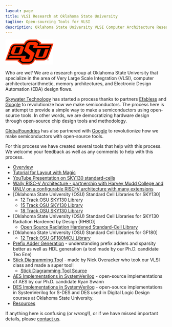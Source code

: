 ```yaml
---
layout: page
title: VLSI Research at Oklahoma State University
tagline: Open-sourcing Tools for VLSI
description: Oklahoma State University VLSI Computer Architecture Research
---
```


<img src="OSU Brand_Primary_021.jpg" width="150"/>

Who are we?  We are a research group at Oklahoma State University that
specialize in the area of Very Large Scale Integration (VLSI),
computer architecture/arithmetic, memory architectures, and Electronic
Design Automation (EDA) design flows.

[Skywater Technology](https://www.skywatertechnology.com) has started a process
thanks to partners [Efabless](http://www.efabless.com) and
[Google](http://www.google.com) to revolutionize how we make
semiconductors.  The process here is an attempt to provide a simple way to make a
semiconductors using open-source tools.  In other words, we are
democratizing hardware design
through open-source chip design tools and methodology.

[GlobalFoundries](https://opensource.googleblog.com/2022/08/GlobalFoundries-joins-Googles-open-source-silicon-initiative.html) has
also partnered with [Google](http://www.google.com)
to revolutionize how we make
semiconductors with open-source tools.  

For this process we have created several tools that help with this
process.  We welcome your feedback as well as any comments to help
with this process.

- [Overview](pages/overview.html)
- [Tutorial for Layout with Magic](https://docs.google.com/document/d/1hSLKsz9xcEJgAMmYYer5cDwvPqas9_JGRUAgEORx1Yw/edit?usp=sharing)
- [YouTube Presentation on SKY130 standard-cells](https://youtu.be/Svus4uQ_CAA)
- [Wally RISC-V Architecture - partnership with Harvey Mudd College and UNLV on a configurable RISC-V architecture with many extensions](https://github.com/openhwgroup/cvw)
- [Oklahoma State University (OSU) Standard Cell Libraries for SKY130]
  * [12 Track OSU SKY130 Library](https://foss-eda-tools.googlesource.com/skywater-pdk/libs/sky130_osu_sc_t12)
  * [15 Track OSU SKY130 Library](https://foss-eda-tools.googlesource.com/skywater-pdk/libs/sky130_osu_sc_t15)
  * [18 Track OSU SKY130 Library](https://foss-eda-tools.googlesource.com/skywater-pdk/libs/sky130_osu_sc_t18)
- [Oklahoma State University (OSU) Standard Cell Libraries for SKY130 Radiation Hardened by Design (RHBD)]
  * [Open Source Radiation Hardened Standard-Cell Library](https://github.com/stineje/sky130RHBDLib)
- [Oklahoma State University (OSU) Standard Cell Libraries for GF180]
  * [12 Track OSU GF180MCU Library](https://github.com/google/globalfoundries-pdk-libs-gf180mcu_osu_sc)  
- [Prefix Adder Generation](https://github.com/tdene/synth_opt_adders) - understanding prefix adders and sparsity better as well as HDL generation (a tool made by our Ph.D. candidate Teo Ene)
- [Stick Diagramming Tool](https://stixu.io/) - made by Nick Overacker who took our VLSI class and made a super tool!
  * [Stick Diagramming Tool Source](https://github.com/NickOveracker/StickDiagrammer)  
- [AES Implementations in SystemVerilog](https://github.com/Open-Source-Hardware-Initiative/AES) - open-source implementations of AES by our Ph.D. candidate Ryan Swann
- [DES Implementations in SystemVerilog](https://github.com/stineje/DES) - open-source implementations in SystemVerilog for S-DES and DES used in Digital Logic Design courses at Oklahoma State University.
- [Resources](pages/resources.html)

If anything here is confusing (or _wrong_!), or if we have missed
important details, please [contact us](mailto:james.stine@okstate.edu).




